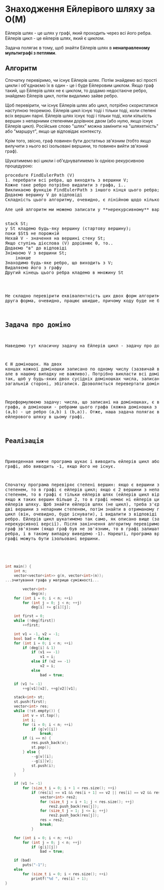 # Знаходження Ейлерівого шляху за O(M)

Ейлерів шлях - це шлях у графі, який проходить через всі його ребра. Ейлерів цикл - це ейлерів шлях, який є циклом.

Задача полягає в тому, щоб знайти Ейлерів шлях в **ненаправленому мультиграфі з петлями**.

## Алгоритм

Спочатку перевіримо, чи існує Ейлерів шлях. Потім знайдемо всі прості цикли і об'єднаємо їх в один - це і буде Ейлеровим циклом. Якщо граф такий, що Ейлерів шлях не є циклом, то додамо недостаюче ребро, знайдемо Ейлерів цикл, потім видалимо зайве ребро.

Щоб перевірити, чи існує Ейлерів шлях або цикл, потрібно скористатися наступною теоремою. Ейлерів цикл існує тоді і тільки тоді, коли степені всіх вершин парні. Ейлерів шлях існує тоді і тільки тоді, коли кількість вершин з непарними степенями дорівнює двом (або нулю, якщо існує Ейлерів цикл). Російське слово "шлях" можна замінити на "шляхетність" або "маршрут", якщо це відповідає контексту.

Крім того, звісно, граф повинен бути достатньо зв'язним (тобто якщо вилучити з нього всі ізольовані вершини, то повинен вийти зв'язний граф).

Шукатимемо всі цикли і об'єднуватимемо їх однією рекурсивною процедурою:

<pre>procedure FindEulerPath (V)
1. перебрати всі ребра, що виходять з вершини V;
Кожне таке ребро потрібно видалити з графа, і..
Викликаємо функцію FindEulerPath з іншого кінця цього ребра;
Додаємо вершину V до відповіді
Складність цього алгоритму, очевидно, є лінійною щодо кількості ребер.

Але цей алгоритм ми можемо записати у **нерекурсивному** варіанті:

<pre>stack St;
у St кладемо будь-яку вершину (стартову вершину);
поки $St$ не порожній
Нехай V - значення на вершині стеку St;
Якщо ступінь дієслова (V) дорівнює 0, то..
Додаємо "в" до відповіді
Знімаємо V з вершини St;
    інакше
Знаходимо будь-яке ребро, що виходить з V;
Видаляємо його з графу
Другий кінець цього ребра кладемо в множину St
</pre>
Не складно перевірити еквівалентність цих двох форм алгоритму. Однак друга форма, очевидно, працює швидше, причому коду буде не більше.

## Задача про доміно

Наведемо тут класичну задачу на Ейлерів цикл - задачу про доміно.

Є $N$ доміношок. На двох концах кожної доміношки записано по одному числу (зазвичай від 1 до 6, але в нашому випадку не важливо). Потрібно викласти всі доміношки в ряд так, щоб у будь-яких двох сусідніх доміношках числа, записані на їх загальній стороні, збігалися. Дозволяється перевертати доміношки.

Переформулюємо задачу: числа, що записані на доміношках, є вершинами графа, а доміношки - ребрами цього графа (кожна доміношка з числами (a,b) - це ребро (a,b) і (b,a)). Отже, наша задача полягає в знаходженні ейлерового шляху в цьому графі.

## Реалізація

Приведенная нижче програма шукає і виводить ейлерів цикл або шлях в графі, або виводить -1, якщо його не існує.

Спочатку програма перевіряє степені вершин: якщо є вершини з непарним степенем, то в графі є ейлерів цикл; якщо є 2 вершини з непарним степенем, то в графі є тільки ейлерів шлях (ейлерів цикл відсутній); якщо ж таких вершин більше 2, то в графі немає ні ейлерів циклу, ні ейлерів шляху. Щоб знайти ейлерів шлях (не цикл), треба з'єднати ребром дві вершини з непарним степенем, потім знайти в отриманому графі ейлерів цикл (він, очевидно, буде існувати), і видалити з відповіді "фіктивне" ребро. Ейлерів цикл шукатимемо так само, як описано вище (за допомогою нерекурсивної версії). Після закінчення алгоритму перевіримо, чи був граф зв'язним (якщо граф був не зв'язним, то в графі залишаться деякі ребра, і в такому випадку виведемо -1). Нарешті, програма враховує, що в графі можуть бути ізольовані вершини.

<!--- TODO: specify code snippet id -->
``` cpp
int main() {
    int n;
    vector<vector<int>> g(n, vector<int>(n));
...зчитування графа у матрицю суміжності...

        vector<int>
            deg(n);
    for (int i = 0; i < n; ++i)
        for (int j = 0; j < n; ++j)
            deg[i] += g[i][j];

    int first = 0;
    while (!deg[first])
        ++first;

    int v1 = -1, v2 = -1;
    bool bad = false;
    for (int i = 0; i < n; ++i)
        if (deg[i] & 1)
            if (v1 == -1)
                v1 = i;
            else if (v2 == -1)
                v2 = i;
            else
                bad = true;

    if (v1 != -1)
        ++g[v1][v2], ++g[v2][v1];

    stack<int> st;
    st.push(first);
    vector<int> res;
    while (!st.empty()) {
        int v = st.top();
        int i;
        for (i = 0; i < n; ++i)
            if (g[v][i])
                break;
        if (i == n) {
            res.push_back(v);
            st.pop();
        } else {
            --g[v][i];
            --g[i][v];
            st.push(i);
        }
    }

    if (v1 != -1)
        for (size_t i = 0; i + 1 < res.size(); ++i)
            if (res[i] == v1 && res[i + 1] == v2 || res[i] == v2 && res[i + 1] == v1) {
                vector<int> res2;
                for (size_t j = i + 1; j < res.size(); ++j)
                    res2.push_back(res[j]);
                for (size_t j = 1; j <= i; ++j)
                    res2.push_back(res[j]);
                res = res2;
                break;
            }

    for (int i = 0; i < n; ++i)
        for (int j = 0; j < n; ++j)
            if (g[i][j])
                bad = true;

    if (bad)
        puts("-1");
    else
        for (size_t i = 0; i < res.size(); ++i)
            printf("%d ", res[i] + 1);
}
```